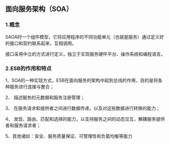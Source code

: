 ## 面向服务架构（SOA）

### 1.概念

SAOA时一个组件模型，它将应用程序的不同功能单元（也就是服务）通过定义好的接口和契约联系起来，互相调用。

接口采用中立的方式进行定义，独立于实现服务硬件平台、操作系统和编程语言。

### 2.ESB的作用和特点

1、SOA的一种实现方式，ESB在面向服务的架构中起到总线的作用，目的是将各种服务进行连接与整合；

2、 描述服务的元数据和服务注册管理；

3、 在服务请求和提供者之间进行数据传递，以及对这些数据进行转换的能力；

4、 发现、路由、匹配和选择的能力，以支持服务之间的动态交互，解耦服务提供者和服务请求者；

5、其他诸如：安全、服务质量保证、可管理性和负载均衡等能力